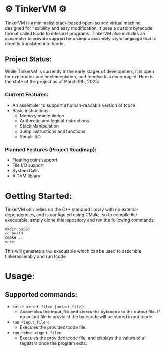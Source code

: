 # ⚙️ TinkerVM ⚙️
TinkerVM is a minimalist stack-based open-source virtual machine designed for flexibility and easy modification. It uses a custom bytecode format called tcode to interpret programs. TinkerVM also includes an assembler to provide support for a simple assembly-style language that is directly translated into tcode.

## Project Status:
While TinkerVM is currently in the early stages of development, it is open for exploration and implementation, and feedback is encouraged! Here is the state of the project as of March 9th, 2025:
### Current Features:
- An assembler to support a human-readable version of tcode
- Basic instructions:
    - Memory manipulation
    - Arithmetic and logical instructions
    - Stack Manipulation
    - Jump instructions and functions
    - Simple I/O
### Planned Features (Project Roadmap):
- Floating point support
- File I/O support
- System Calls
- A TVM library

# Getting Started:
TinkerVM only relies on the C++ standard library with no external dependencies, and is configured using CMake, so to compile the executable, simply clone this repository and run the following commands:
```
mkdir build
cd build
cmake ..
make
```
This will generate a `tvm` executable which can be used to assemble tinkerassembly and run tcode. 

# Usage:
## Supported commands: 
- `build <input_file> [output_file]`:
  - Assembles the input_file and stores the bytecode to the output file. If no output file is provided the bytecode will be stored in out.tcode
- `run <input_file>`:
  - Executes the provided tcode file.
- `run-debug <input_file>`:
  - Executes the provided tcode file, and displays the values of all registers once the program exits.
